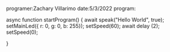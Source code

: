programer:Zachary Villarimo
date:5/3/2022
program:

async function startProgram() {
	await speak("Hello World", true);
	setMainLed({ r: 0, g: 0, b: 255});
	setSpeed(60);
	await delay (2);
	setSpeed(0);

}


